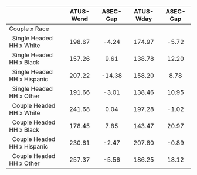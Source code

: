 
|                      |    ATUS-Wend |     ASEC-Gap |    ATUS-Wday |     ASEC-Gap |
| -------------------- | :----------: | :----------: | :----------: | :----------: |
| Couple x Race        |              |              |              |              |
| &nbsp;&nbsp;Single Headed HH x White |       198.67 |        -4.24 |       174.97 |        -5.72 |
| &nbsp;&nbsp;Single Headed HH x Black |       157.26 |         9.61 |       138.78 |        12.20 |
| &nbsp;&nbsp;Single Headed HH x Hispanic |       207.22 |       -14.38 |       158.20 |         8.78 |
| &nbsp;&nbsp;Single Headed HH x Other |       191.66 |        -3.01 |       138.46 |        10.95 |
| &nbsp;&nbsp;Couple Headed HH x White |       241.68 |         0.04 |       197.28 |        -1.02 |
| &nbsp;&nbsp;Couple Headed HH x Black |       178.45 |         7.85 |       143.47 |        20.97 |
| &nbsp;&nbsp;Couple Headed HH x Hispanic |       230.61 |        -2.47 |       207.80 |        -0.89 |
| &nbsp;&nbsp;Couple Headed HH x Other |       257.37 |        -5.56 |       186.25 |        18.12 |

